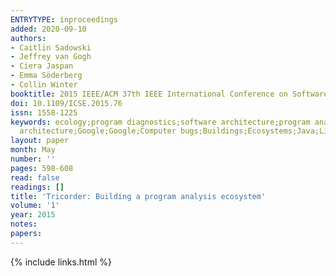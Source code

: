 ```yaml
---
ENTRYTYPE: inproceedings
added: 2020-09-10
authors:
- Caitlin Sadowski
- Jeffrey van Gogh
- Ciera Jaspan
- Emma Söderberg
- Collin Winter
booktitle: 2015 IEEE/ACM 37th IEEE International Conference on Software Engineering
doi: 10.1109/ICSE.2015.76
issn: 1558-1225
keywords: ecology;program diagnostics;software architecture;program analysis ecosystem;tricorder;static analysis tools;code readability;developer workflow;codebases;scalable
  architecture;Google;Google;Computer bugs;Buildings;Ecosystems;Java;Libraries;Usability;program analysis;static analysis
layout: paper
month: May
number: ''
pages: 598-608
read: false
readings: []
title: 'Tricorder: Building a program analysis ecosystem'
volume: '1'
year: 2015
notes:
papers:
---
```

{% include links.html %}

